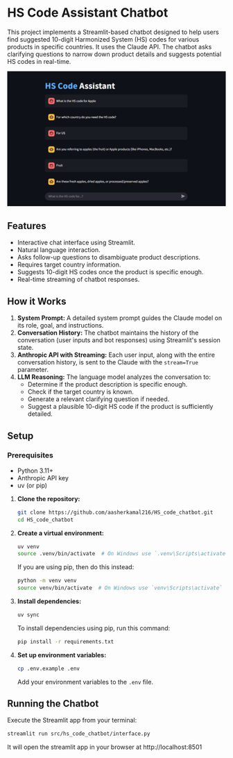 # HS Code Assistant Chatbot

This project implements a Streamlit-based chatbot designed to help users find suggested 10-digit Harmonized System (HS) codes for various products in specific countries. It uses the Claude API. The chatbot asks clarifying questions to narrow down product details and suggests potential HS codes in real-time.

![Chatbot](chat.png)

## Features

*   Interactive chat interface using Streamlit.
*   Natural language interaction.
*   Asks follow-up questions to disambiguate product descriptions.
*   Requires target country information.
*   Suggests 10-digit HS codes once the product is specific enough.
*   Real-time streaming of chatbot responses.

## How it Works

1.  **System Prompt:** A detailed system prompt guides the Claude model on its role, goal, and instructions.
2.  **Conversation History:** The chatbot maintains the history of the conversation (user inputs and bot responses) using Streamlit's session state.
3.  **Anthropic API with Streaming:** Each user input, along with the entire conversation history, is sent to the Claude with the `stream=True` parameter.
4.  **LLM Reasoning:** The language model analyzes the conversation to:
    *   Determine if the product description is specific enough.
    *   Check if the target country is known.
    *   Generate a relevant clarifying question if needed.
    *   Suggest a plausible 10-digit HS code if the product is sufficiently detailed.

## Setup
### Prerequisites
- Python 3.11+
- Anthropic API key
- uv (or pip)

1. **Clone the repository:**
    ```bash
    git clone https://github.com/aasherkamal216/HS_code_chatbot.git
    cd HS_code_chatbot
    ```
2. **Create a virtual environment:**
    ```bash
    uv venv
    source .venv/bin/activate  # On Windows use `.venv\Scripts\activate`
    ```
    If you are using pip, then do this instead:
    ```bash
    python -m venv venv
    source venv/bin/activate  # On Windows use `venv\Scripts\activate`
    ```
3.  **Install dependencies:**
    ```bash
    uv sync
    ```
    To install dependencies using pip, run this command:
    ```bash
    pip install -r requirements.txt
    ```
4. **Set up environment variables:**
    ```bash
    cp .env.example .env
    ```
    Add your environment variables to the `.env` file.

## Running the Chatbot

Execute the Streamlit app from your terminal:

```bash
streamlit run src/hs_code_chatbot/interface.py
```
It will open the streamlit app in your browser at http://localhost:8501